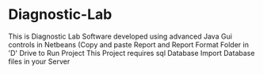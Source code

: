 # Diagnostic-Lab
This is Diagnostic Lab Software developed using advanced Java Gui controls in Netbeans (Copy and paste Report and Report Format Folder in 'D' Drive to Run Project
This Project requires sql Database
Import Database files in your Server
